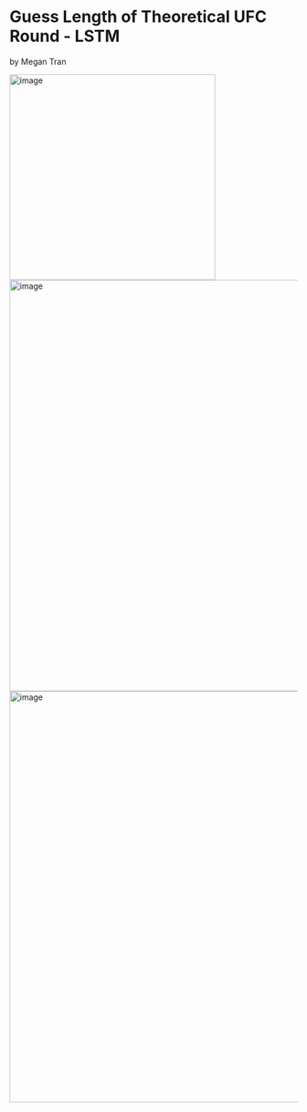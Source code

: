 # Guess Length of Theoretical UFC Round - LSTM
by Megan Tran

<img width="360" alt="image" src="https://github.com/Sonicdaheghod/Long-Short-Term-Memory-LSTM-_Practice/assets/68253811/10d59077-2498-44eb-8cec-50be04152140">
<img width="720" alt="image" src="https://github.com/Sonicdaheghod/Long-Short-Term-Memory-LSTM-_Practice/assets/68253811/5f4af440-844a-4fde-802e-513c38653bbf">
<img width="720" alt="image" src="https://github.com/Sonicdaheghod/Long-Short-Term-Memory-LSTM-_Practice/assets/68253811/685bd00b-d19d-4fc8-8cbb-c40b1d7cc507">

